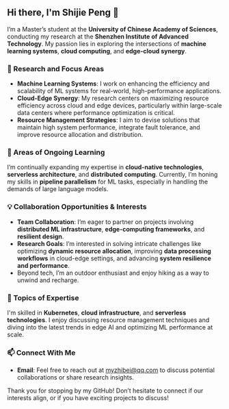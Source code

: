 ## Hi there, I'm Shijie Peng 👋

I’m a Master’s student at the **University of Chinese Academy of Sciences**, conducting my research at the **Shenzhen Institute of Advanced Technology**. My passion lies in exploring the intersections of **machine learning systems**, **cloud computing**, and **edge-cloud synergy**.

### 🚀 Research and Focus Areas
- **Machine Learning Systems**: I work on enhancing the efficiency and scalability of ML systems for real-world, high-performance applications.
- **Cloud-Edge Synergy**: My research centers on maximizing resource efficiency across cloud and edge devices, particularly within large-scale data centers where performance optimization is critical.
- **Resource Management Strategies**: I aim to devise solutions that maintain high system performance, integrate fault tolerance, and improve resource allocation and distribution.

### 🌱 Areas of Ongoing Learning
I’m continually expanding my expertise in **cloud-native technologies**, **serverless architecture**, and **distributed computing**. Currently, I’m honing my skills in **pipeline parallelism** for ML tasks, especially in handling the demands of large language models.

### 💡 Collaboration Opportunities & Interests
- **Team Collaboration**: I’m eager to partner on projects involving **distributed ML infrastructure**, **edge-computing frameworks**, and **resilient design**.
- **Research Goals**: I’m interested in solving intricate challenges like optimizing **dynamic resource allocation**, improving **data processing workflows** in cloud-edge settings, and advancing **system resilience and performance**.
- Beyond tech, I’m an outdoor enthusiast and enjoy hiking as a way to unwind and recharge.

### 💬 Topics of Expertise
I'm skilled in **Kubernetes**, **cloud infrastructure**, and **serverless technologies**. I enjoy discussing resource management techniques and diving into the latest trends in edge AI and optimizing ML performance at scale.

### 📫 Connect With Me
- **Email**: Feel free to reach out at myzhibei@qq.com to discuss potential collaborations or share research insights.

Thank you for stopping by my GitHub! Don’t hesitate to connect if our interests align, or if you have exciting projects to discuss!



